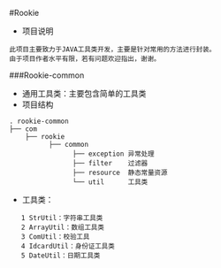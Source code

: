#Rookie  
   * 项目说明  
  ```  
  此项目主要致力于JAVA工具类开发，主要是针对常用的方法进行封装。  
  由于项目作者水平有限，若有问题欢迎指出，谢谢。
  ```  
###Rookie-common  
  * 通用工具类：主要包含简单的工具类  
  * 项目结构  
  ```
. rookie-common
├── com
      ├── rookie
            ├── common
                  ├── exception 异常处理
                  ├── filter    过滤器
                  ├── resource  静态常量资源  
                  └── util      工具类
```  
  * 工具类：  
  ```
     1 StrUtil：字符串工具类  
     2 ArrayUtil：数组工具类  
     3 ComUtil：校验工具  
     4 IdcardUtil：身份证工具类  
     5 DateUtil：日期工具类  
  ```